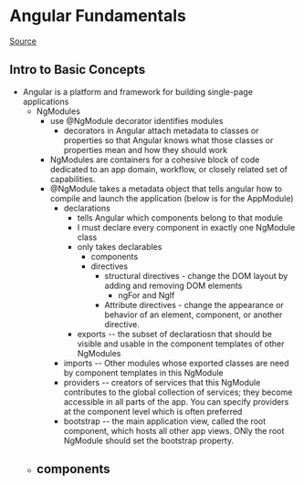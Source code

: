 # Angular Fundamentals

[Source](https://angular.io/guide/architecture)

## Intro to Basic Concepts
- Angular is a platform and framework for building single-page applications
	- NgModules
		- use @NgModule decorator identifies modules 
			- decorators in Angular attach metadata to classes or properties so that Angular knows what those classes or properties mean and how they should work
		- NgModules are containers for a cohesive block of code dedicated to an app domain, workflow, or closely related set of capabilities.
		- @NgModule takes a metadata object that tells angular how to compile and launch the application (below is for the AppModule) 
			- declarations 
				- tells Angular which components belong to that module 
				- I must declare every component in exactly one NgModule class 
				- only takes declarables 
					- components
					- directives
						- structural directives - change the DOM layout by adding and removing DOM elements
							- ngFor and NgIf
						- Attribute directives - change the appearance or behavior of an element, component, or another directive.
				- exports -- the subset of declaratiosn that should be visible and usable in the component templates of other NgModules
			- imports -- Other modules whose exported classes are need by component templates in this NgModule
			- providers -- creators of services that this NgModule contributes to the global collection of services; they become accessible in all parts of the app. You can specify providers at the component level which is often preferred
			- bootstrap -- the main application view, called the root component, which hosts all other app views. ONly the root NgModule should set the bootstrap property.
	- components	
		- 